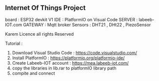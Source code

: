 Internet Of Things Project 
-------------------------------------------------------

board : ESP32 devkit V1 
IDE : PlatformIO on Visual Code 
SERVER : labeeb-IOT.com
GATEWAY : Mqtt broker 
Sensors : DHT21 , DHt22 , PiezoSensor

Karem Licence 
    all rights Reserved 

Tutorial :
1) Download Visual Studio Code : https://code.visualstudio.com/
2) Install PlatformIO : https://platformio.org/platformio-ide/
3) Create Labeeb-IOT account : https://mea.labeeb-iot.com/
4) copy the libraries in lib.rar to platformIO library path 
5) compite and connect 
